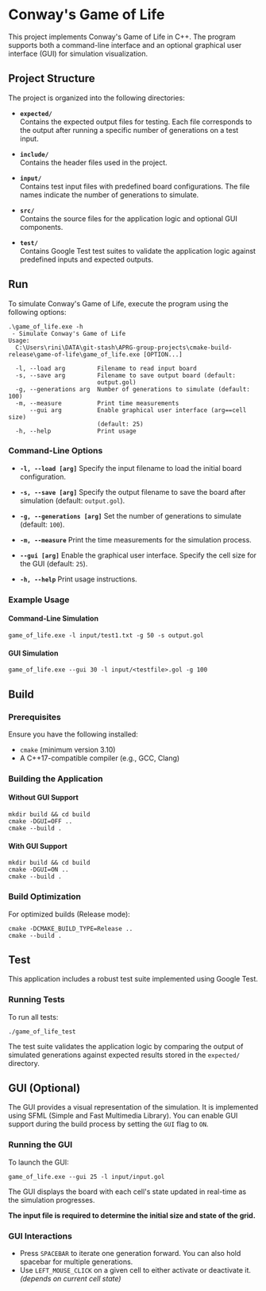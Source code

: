 # Conway's Game of Life

This project implements Conway's Game of Life in C++. The program supports both a command-line interface and an optional graphical user interface (GUI) for simulation visualization.

## Project Structure

The project is organized into the following directories:

- **`expected/`**\
  Contains the expected output files for testing. Each file corresponds to the output after running a specific number of generations on a test input.

- **`include/`**\
  Contains the header files used in the project.

- **`input/`**\
  Contains test input files with predefined board configurations. The file names indicate the number of generations to simulate.

- **`src/`**\
  Contains the source files for the application logic and optional GUI components.

- **`test/`**\
  Contains Google Test test suites to validate the application logic against predefined inputs and expected outputs.

## Run

To simulate Conway's Game of Life, execute the program using the following options:

```shell
.\game_of_life.exe -h
 - Simulate Conway's Game of Life
Usage:
  C:\Users\rini\DATA\git-stash\APRG-group-projects\cmake-build-release\game-of-life\game_of_life.exe [OPTION...]

  -l, --load arg         Filename to read input board
  -s, --save arg         Filename to save output board (default:
                         output.gol)
  -g, --generations arg  Number of generations to simulate (default: 100)
  -m, --measure          Print time measurements
      --gui arg          Enable graphical user interface (arg==cell size)
                         (default: 25)
  -h, --help             Print usage
```

### Command-Line Options

- **`-l, --load [arg]`**
  Specify the input filename to load the initial board configuration.

- **`-s, --save [arg]`**
  Specify the output filename to save the board after simulation (default: `output.gol`).

- **`-g, --generations [arg]`**
  Set the number of generations to simulate (default: `100`).

- **`-m, --measure`**
  Print the time measurements for the simulation process.

- **`--gui [arg]`**
  Enable the graphical user interface. Specify the cell size for the GUI (default: `25`).

- **`-h, --help`**
  Print usage instructions.

### Example Usage

#### Command-Line Simulation

```shell
game_of_life.exe -l input/test1.txt -g 50 -s output.gol
```

#### GUI Simulation

```shell
game_of_life.exe --gui 30 -l input/<testfile>.gol -g 100
```

## Build

### Prerequisites

Ensure you have the following installed:

- `cmake` (minimum version 3.10)
- A C++17-compatible compiler (e.g., GCC, Clang)

### Building the Application

#### Without GUI Support

```shell
mkdir build && cd build
cmake -DGUI=OFF ..
cmake --build .
```

#### With GUI Support

```shell
mkdir build && cd build
cmake -DGUI=ON ..
cmake --build .
```

### Build Optimization

For optimized builds (Release mode):

```shell
cmake -DCMAKE_BUILD_TYPE=Release ..
cmake --build .
```

## Test

This application includes a robust test suite implemented using Google Test.

### Running Tests

To run all tests:

```shell
./game_of_life_test
```

The test suite validates the application logic by comparing the output of simulated generations against expected results stored in the `expected/` directory.

## GUI (Optional)

The GUI provides a visual representation of the simulation. It is implemented using SFML (Simple and Fast Multimedia Library). You can enable GUI support during the build process by setting the `GUI` flag to `ON`.

### Running the GUI

To launch the GUI:

```shell
game_of_life.exe --gui 25 -l input/input.gol
```

The GUI displays the board with each cell's state updated in real-time as the simulation progresses.

**The input file is required to determine the initial size and state of the grid.**

### GUI Interactions

- Press `SPACEBAR` to iterate one generation forward. You can also hold spacebar for multiple generations.
- Use `LEFT_MOUSE_CLICK` on a given cell to either activate or deactivate it. *(depends on current cell state)*